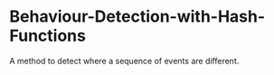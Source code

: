# Behaviour-Detection-with-Hash-Functions
A method to detect where a sequence of events are different.
